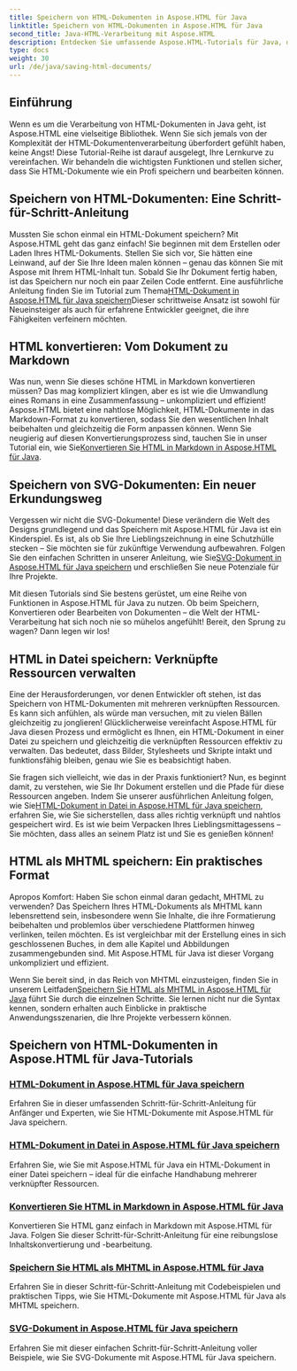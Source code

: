 ```yaml
---
title: Speichern von HTML-Dokumenten in Aspose.HTML für Java
linktitle: Speichern von HTML-Dokumenten in Aspose.HTML für Java
second_title: Java-HTML-Verarbeitung mit Aspose.HTML
description: Entdecken Sie umfassende Aspose.HTML-Tutorials für Java, die Sie durch das Speichern von HTML-Dokumenten, die Konvertierung in Markdown und mehr führen.
type: docs
weight: 30
url: /de/java/saving-html-documents/
---
```

## Einführung

Wenn es um die Verarbeitung von HTML-Dokumenten in Java geht, ist Aspose.HTML eine vielseitige Bibliothek. Wenn Sie sich jemals von der Komplexität der HTML-Dokumentenverarbeitung überfordert gefühlt haben, keine Angst! Diese Tutorial-Reihe ist darauf ausgelegt, Ihre Lernkurve zu vereinfachen. Wir behandeln die wichtigsten Funktionen und stellen sicher, dass Sie HTML-Dokumente wie ein Profi speichern und bearbeiten können. 

## Speichern von HTML-Dokumenten: Eine Schritt-für-Schritt-Anleitung

 Mussten Sie schon einmal ein HTML-Dokument speichern? Mit Aspose.HTML geht das ganz einfach! Sie beginnen mit dem Erstellen oder Laden Ihres HTML-Dokuments. Stellen Sie sich vor, Sie hätten eine Leinwand, auf der Sie Ihre Ideen malen können – genau das können Sie mit Aspose mit Ihrem HTML-Inhalt tun. Sobald Sie Ihr Dokument fertig haben, ist das Speichern nur noch ein paar Zeilen Code entfernt. Eine ausführliche Anleitung finden Sie im Tutorial zum Thema[HTML-Dokument in Aspose.HTML für Java speichern](./save-html-document/)Dieser schrittweise Ansatz ist sowohl für Neueinsteiger als auch für erfahrene Entwickler geeignet, die ihre Fähigkeiten verfeinern möchten.

## HTML konvertieren: Vom Dokument zu Markdown

 Was nun, wenn Sie dieses schöne HTML in Markdown konvertieren müssen? Das mag kompliziert klingen, aber es ist wie die Umwandlung eines Romans in eine Zusammenfassung – unkompliziert und effizient! Aspose.HTML bietet eine nahtlose Möglichkeit, HTML-Dokumente in das Markdown-Format zu konvertieren, sodass Sie den wesentlichen Inhalt beibehalten und gleichzeitig die Form anpassen können. Wenn Sie neugierig auf diesen Konvertierungsprozess sind, tauchen Sie in unser Tutorial ein, wie Sie[Konvertieren Sie HTML in Markdown in Aspose.HTML für Java](./convert-html-to-markdown/). 

## Speichern von SVG-Dokumenten: Ein neuer Erkundungsweg

 Vergessen wir nicht die SVG-Dokumente! Diese verändern die Welt des Designs grundlegend und das Speichern mit Aspose.HTML für Java ist ein Kinderspiel. Es ist, als ob Sie Ihre Lieblingszeichnung in eine Schutzhülle stecken – Sie möchten sie für zukünftige Verwendung aufbewahren. Folgen Sie den einfachen Schritten in unserer Anleitung, wie Sie[SVG-Dokument in Aspose.HTML für Java speichern](./save-svg-document/) und erschließen Sie neue Potenziale für Ihre Projekte.

Mit diesen Tutorials sind Sie bestens gerüstet, um eine Reihe von Funktionen in Aspose.HTML für Java zu nutzen. Ob beim Speichern, Konvertieren oder Bearbeiten von Dokumenten – die Welt der HTML-Verarbeitung hat sich noch nie so mühelos angefühlt! Bereit, den Sprung zu wagen? Dann legen wir los!

## HTML in Datei speichern: Verknüpfte Ressourcen verwalten

Eine der Herausforderungen, vor denen Entwickler oft stehen, ist das Speichern von HTML-Dokumenten mit mehreren verknüpften Ressourcen. Es kann sich anfühlen, als würde man versuchen, mit zu vielen Bällen gleichzeitig zu jonglieren! Glücklicherweise vereinfacht Aspose.HTML für Java diesen Prozess und ermöglicht es Ihnen, ein HTML-Dokument in einer Datei zu speichern und gleichzeitig die verknüpften Ressourcen effektiv zu verwalten. Das bedeutet, dass Bilder, Stylesheets und Skripte intakt und funktionsfähig bleiben, genau wie Sie es beabsichtigt haben. 

Sie fragen sich vielleicht, wie das in der Praxis funktioniert? Nun, es beginnt damit, zu verstehen, wie Sie Ihr Dokument erstellen und die Pfade für diese Ressourcen angeben. Indem Sie unserer ausführlichen Anleitung folgen, wie Sie[HTML-Dokument in Datei in Aspose.HTML für Java speichern](./save-html-to-file/), erfahren Sie, wie Sie sicherstellen, dass alles richtig verknüpft und nahtlos gespeichert wird. Es ist wie beim Verpacken Ihres Lieblingsmittagessens – Sie möchten, dass alles an seinem Platz ist und Sie es genießen können!

## HTML als MHTML speichern: Ein praktisches Format

Apropos Komfort: Haben Sie schon einmal daran gedacht, MHTML zu verwenden? Das Speichern Ihres HTML-Dokuments als MHTML kann lebensrettend sein, insbesondere wenn Sie Inhalte, die ihre Formatierung beibehalten und problemlos über verschiedene Plattformen hinweg verlinken, teilen möchten. Es ist vergleichbar mit der Erstellung eines in sich geschlossenen Buches, in dem alle Kapitel und Abbildungen zusammengebunden sind. Mit Aspose.HTML für Java ist dieser Vorgang unkompliziert und effizient.

 Wenn Sie bereit sind, in das Reich von MHTML einzusteigen, finden Sie in unserem Leitfaden[Speichern Sie HTML als MHTML in Aspose.HTML für Java](./save-html-to-mhtml/) führt Sie durch die einzelnen Schritte. Sie lernen nicht nur die Syntax kennen, sondern erhalten auch Einblicke in praktische Anwendungsszenarien, die Ihre Projekte verbessern können. 

## Speichern von HTML-Dokumenten in Aspose.HTML für Java-Tutorials
### [HTML-Dokument in Aspose.HTML für Java speichern](./save-html-document/)
Erfahren Sie in dieser umfassenden Schritt-für-Schritt-Anleitung für Anfänger und Experten, wie Sie HTML-Dokumente mit Aspose.HTML für Java speichern.
### [HTML-Dokument in Datei in Aspose.HTML für Java speichern](./save-html-to-file/)
Erfahren Sie, wie Sie mit Aspose.HTML für Java ein HTML-Dokument in einer Datei speichern – ideal für die einfache Handhabung mehrerer verknüpfter Ressourcen.
### [Konvertieren Sie HTML in Markdown in Aspose.HTML für Java](./convert-html-to-markdown/)
Konvertieren Sie HTML ganz einfach in Markdown mit Aspose.HTML für Java. Folgen Sie dieser Schritt-für-Schritt-Anleitung für eine reibungslose Inhaltskonvertierung und -bearbeitung.
### [Speichern Sie HTML als MHTML in Aspose.HTML für Java](./save-html-to-mhtml/)
Erfahren Sie in dieser Schritt-für-Schritt-Anleitung mit Codebeispielen und praktischen Tipps, wie Sie HTML-Dokumente mit Aspose.HTML für Java als MHTML speichern.
### [SVG-Dokument in Aspose.HTML für Java speichern](./save-svg-document/)
Erfahren Sie mit dieser einfachen Schritt-für-Schritt-Anleitung voller Beispiele, wie Sie SVG-Dokumente mit Aspose.HTML für Java speichern.